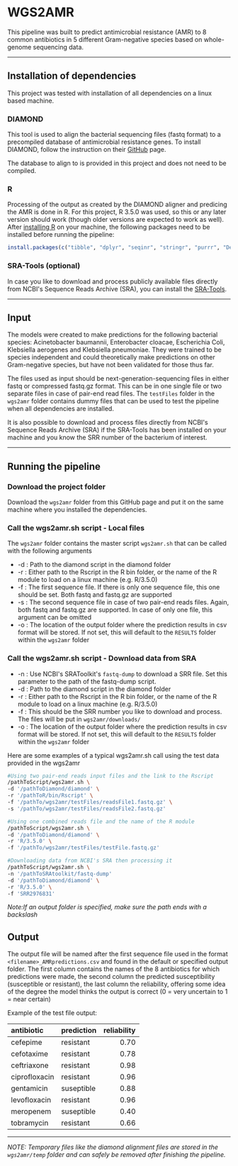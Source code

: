# WGS2AMR
This pipeline was built to predict antimicrobial resistance (AMR) to 8 common antibiotics in 5 different Gram-negative species based on whole-genome sequencing data.

___

## Installation of dependencies
This project was tested with installation of all dependencies on a linux based machine.

### DIAMOND
This tool is used to align the bacterial sequencing files (fastq format) to a precompiled database of antimicrobial resistance genes. To install DIAMOND, follow the instruction on their [GitHub](https://github.com/bbuchfink/diamond) page. 

The database to align to is provided in this project and does not need to be compiled.

### R
Processing of the output as created by the DIAMOND aligner and predicing the AMR is done in R. For this project, R 3.5.0 was used, so this or any later version should work (though older versions are expected to work as well). After [installing R](https://www.r-project.org/) on your machine, the following packages need to be installed before running the pipeline:
```R
install.packages(c("tibble", "dplyr", "seqinr", "stringr", "purrr", "DescTools", "xgboost"))
```

### SRA-Tools (optional)
In case you like to download and process publicly available files directly from NCBI's Sequence Reads Archive (SRA), you can install the [SRA-Tools](https://ncbi.github.io/sra-tools/).

___

## Input
The models were created to make predictions for the following bacterial species: Acinetobacter baumannii, Enterobacter cloacae, Escherichia Coli, Klebsiella aerogenes and Klebsiella pneumoniae. They were trained to be species independent and could theoretically make predictions on other Gram-negative species, but have not been validated for those thus far.

The files used as input should be next-generation-sequencing files in either fastq or compressed fastq.gz format. This can be in one single file or two separate files in case of pair-end read files. The `testFiles` folder in the `wgs2amr` folder contains dummy files that can be used to test the pipeline when all dependencies are installed.

It is also possible to download and process files directly from NCBI's Sequence Reads Archive (SRA) if the SRA-Tools has been installed on your machine and you know the SRR number of the bacterium of interest.

___

## Running the pipeline
### Download the project folder
Download the `wgs2amr` folder from this GitHub page and put it on the same machine where you installed the dependencies.

### Call the wgs2amr.sh script - Local files
The `wgs2amr` folder contains the master script `wgs2amr.sh` that can be called with the following arguments

* -d : Path to the diamond script in the diamond folder
* -r : Either path to the Rscript in the R bin folder, or the name of the R module to load on a linux machine (e.g. R/3.5.0)
* -f : The first sequence file. If there is only one sequence file, this one should be set. Both fastq and fastq.gz are supported
* -s : The second sequence file in case of two pair-end reads files. Again, both fastq and fastq.gz are supported. In case of only one file, this argument can be omitted
* -o : The location of the output folder where the prediction results in csv format will be stored. If not set, this will default to the `RESULTS` folder within the `wgs2amr` folder

### Call the wgs2amr.sh script - Download data from SRA

* -n : Use NCBI's SRAToolkit's `fastq-dump` to download a SRR file. Set this parameter to the path of the fastq-dump script.
* -d : Path to the diamond script in the diamond folder
* -r : Either path to the Rscript in the R bin folder, or the name of the R module to load on a linux machine (e.g. R/3.5.0)
* -f : This should be the SRR number you like to download and process. The files will be put in `wgs2amr/downloads/`
* -o : The location of the output folder where the prediction results in csv format will be stored. If not set, this will default to the `RESULTS` folder within the `wgs2amr` folder

Here are some examples of a typical wgs2amr.sh call using the test data provided in the wgs2amr 
```Bash
#Using two pair-end reads input files and the link to the Rscript
/pathToScript/wgs2amr.sh \
-d '/pathToDiamond/diamond' \
-r '/pathToR/bin/Rscript' \
-f '/pathTo/wgs2amr/testFiles/readsFile1.fastq.gz' \
-s '/pathTo/wgs2amr/testFiles/readsFile2.fastq.gz'
```
```Bash
#Using one combined reads file and the name of the R module
/pathToScript/wgs2amr.sh \
-d '/pathToDiamond/diamond' \
-r 'R/3.5.0' \
-f '/pathTo/wgs2amr/testFiles/testFile.fastq.gz'
```
```Bash
#Downloading data from NCBI's SRA then processing it
/pathToScript/wgs2amr.sh \
-n '/pathToSRAtoolkit/fastq-dump'
-d '/pathToDiamond/diamond' \
-r 'R/3.5.0' \
-f 'SRR2976831'
```
*Note:If an output folder is specified, make sure the path ends with a backslash*

## Output
The output file will be named after the first sequence file used in the format `<filename>_AMRpredictions.csv` and found in the default or specified output folder. 
The first column contains the names of the 8 antibiotics for which predictions were made, the second column the predicted susceptibility (susceptible or resistant), the last column the reliability, offering some idea of the degree the model thinks the output is correct (0 = very uncertain to 1 = near certain)

Example of the test file output:

|antibiotic    |prediction | reliability|
|:-------------|:----------|-----------:|
|cefepime      |resistant  |        0.70|
|cefotaxime    |resistant  |        0.78|
|ceftriaxone   |resistant  |        0.98|
|ciprofloxacin |resistant  |        0.96|
|gentamicin    |suseptible |        0.88|
|levofloxacin  |resistant  |        0.96|
|meropenem     |suseptible |        0.40|
|tobramycin    |resistant  |        0.66|
___

*NOTE: Temporary files like the diamond alignment files are stored in the `wgs2amr/temp` folder and can safely be removed after finishing the pipeline.*
